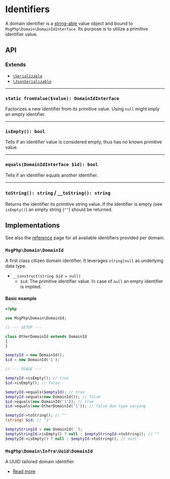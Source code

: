 # Identifiers

A domain identifier is a [string-able] value object and bound to `MsgPhp\Domain\DomainIdInterface`. Its purpose is to
utilize a primitive identifier value.

## API

### Extends

- [`\Serializable`][serializable]
- [`\JsonSerializable`][json-serializable]

---

### `static fromValue($value): DomainIdInterface`

Factorizes a new identifier from its primitive value. Using `null` might imply an empty identifier.

---

### `isEmpty(): bool`

Tells if an identifier value is considered empty, thus has no known primitive value.

---

### `equals(DomainIdInterface $id): bool`

Tells if an identifier equals another identifier.

---

### `toString(): string` / `__toString(): string`

Returns the identifier its primitive string value. If the identifier is empty (see `isEmpty()`) an empty string (`""`) 
should be returned.

## Implementations

See also the [reference](../reference/identifiers.md) page for all available identifiers provided per domain.

### `MsgPhp\Domain\DomainId`

A first class citizen domain identifier. It leverages `string|null` as underlying data type.

- `__construct(string $id = null)`
    - `$id`: The primitive identifier value. In case of `null` an empty identifier is implied.

#### Basic example

```php
<?php

use MsgPhp\Domain\DomainId;

// --- SETUP ---

class OtherDomainId extends DomainId
{
}

$emptyId = new DomainId();
$id = new DomainId('1');

// --- USAGE ---

$emptyId->isEmpty(); // true
$id->isEmpty(); // false

$emptyId->equals($emptyId); // true
$emptyId->equals(new DomainId()); // false
$id->equals(new DomainId('1')); // true
$id->equals(new OtherDomainId('1')); // false due type varying

$emptyId->toString(); // ""
(string) $id; // "1"

$emptyStringId = new DomainId('');
$emptyStringId->isEmpty() ? null : $emptyStringId->toString(); // ""
$emptyId->isEmpty() ? null : $emptyId->toString(); // null
```

### `MsgPhp\Domain\Infra\Uuid\DomainId`

A UUID tailored domain identifier.

- [Read more](../infrastructure/uuid.md#domain-identifier)

[string-able]: https://secure.php.net/manual/en/language.oop5.magic.php#object.tostring
[serializable]: https://secure.php.net/serializable
[json-serializable]: https://secure.php.net/jsonserializable
